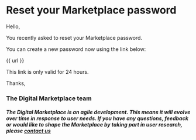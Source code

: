 # Reset your Marketplace password

Hello,

You recently asked to reset your Marketplace password.

You can create a new password now using the link below:

{{ url }}

This link is only valid for 24 hours.

Thanks,

### The Digital Marketplace team

##### The Digital Marketplace is an agile development. This means it will evolve over time in response to user needs. If you have any questions, feedback or would like to shape the Marketplace by taking part in user research, please [contact us](https://marketplace.service.gov.au/contact-us)
